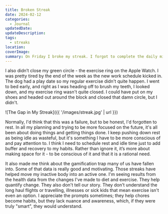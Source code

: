 ```yaml
---
title: Broken Streak
date: 2024-02-12
categories:
  - Journal
updatedDate: 
updateDescription: 
tags:
  - streaks
location: 
coverImage: 
summary: On Friday I broke my streak. I forgot to complete the daily mini-puzzle in Knotwords and ended a 92-day streak.
---
```

I also didn’t close my green circle - the exercise ring on the Apple Watch. I was pretty tired by the end of the week as the new work schedule kicked in. The dog had a play date so my regular exercise didn't quite happen. I went to bed early, and right as I was heading off to brush my teeth, I looked down, and my exercise ring wasn't quite closed. I could have put on my shoes and headed out around the block and closed that damn circle, but I didn't. 

![The Gap in My Streak]({{ '/images/streak.jpg' | url }})

Normally, I'd think that this was a failure, but to be honest, I'd forgotten to rest. In all my planning and trying to be more focused on the future, it's all been about doing things and getting things done. I keep pushing down rest as being idle as wasteful, but it's something I have to be more conscious of and pay attention to. I think I need to schedule rest and idle time just to add buffer and recovery to my habits. Rather than ignore it, it’s more about making space for it - to be conscious of it and that it is a rational need. 

It also made me think about the gamification trap many of us have fallen into. Some of that data is really good and motivating. Those streaks have helped move my inactive body into an active one. I'm seeing results from the health data from the changes I've made to diet and exercise. They help quantify change. They also don't tell our story. They don't understand the long haul flights or travelling, illnesses or sick kids that mean exercise isn't even an option. I appreciate the prompts sometimes; they help chores become habits, but they lack nuance and awareness, which, if they were truly "smart", they would understand. 
